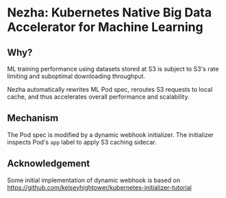 # Nezha: Kubernetes Native Big Data Accelerator for Machine Learning

## Why?

ML training performance using datasets stored at S3 is subject to S3's rate limiting and suboptimal downloading throughput.

Nezha automatically rewrites ML Pod spec, reroutes S3 requests to local cache, and thus accelerates overall performance and scalability.


## Mechanism

The Pod spec is modified by a dynamic webhook initializer. The initializer inspects Pod's `app` label to apply S3 caching sidecar.


## Acknowledgement

Some initial implementation of dynamic webhook is based on https://github.com/kelseyhightower/kubernetes-initializer-tutorial